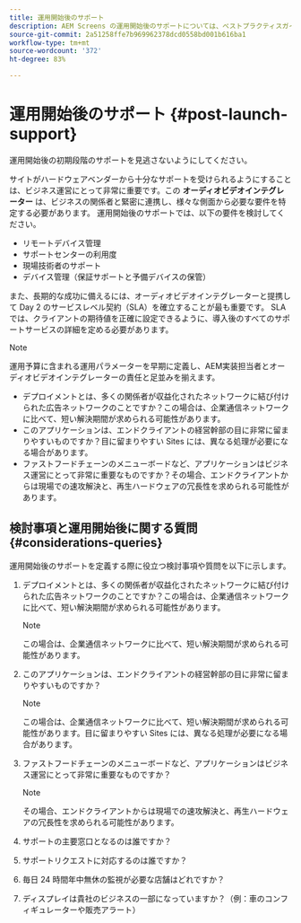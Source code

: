 ```yaml
---
title: 運用開始後のサポート
description: AEM Screens の運用開始後のサポートについては、ベストプラクティスガイドを参照してください。
source-git-commit: 2a51258ffe7b969962378dcd0558bd001b616ba1
workflow-type: tm+mt
source-wordcount: '372'
ht-degree: 83%

---
```



# 運用開始後のサポート {#post-launch-support}


運用開始後の初期段階のサポートを見逃さないようにしてください。

サイトがハードウェアベンダーから十分なサポートを受けられるようにすることは、ビジネス運営にとって非常に重要です。この **オーディオビデオインテグレーター** は、ビジネスの関係者と緊密に連携し、様々な側面から必要な要件を特定する必要があります。
運用開始後のサポートでは、以下の要件を検討してください。

* リモートデバイス管理
* サポートセンターの利用度
* 現場技術者のサポート
* デバイス管理（保証サポートと予備デバイスの保管）

また、長期的な成功に備えるには、オーディオビデオインテグレーターと提携して Day 2 のサービスレベル契約（SLA）を確立することが最も重要です。 SLA では、クライアントの期待値を正確に設定できるように、導入後のすべてのサポートサービスの詳細を定める必要があります。

>[!NOTE]
>
>運用予算に含まれる運用パラメーターを早期に定義し、AEM実装担当者とオーディオビデオインテグレーターの責任と足並みを揃えます。
>
>* デプロイメントとは、多くの関係者が収益化されたネットワークに結び付けられた広告ネットワークのことですか？この場合は、企業通信ネットワークに比べて、短い解決期間が求められる可能性があります。
>* このアプリケーションは、エンドクライアントの経営幹部の目に非常に留まりやすいものですか？目に留まりやすい Sites には、異なる処理が必要になる場合があります。
>* ファストフードチェーンのメニューボードなど、アプリケーションはビジネス運営にとって非常に重要なものですか？その場合、エンドクライアントからは現場での速攻解決と、再生ハードウェアの冗長性を求められる可能性があります。

## 検討事項と運用開始後に関する質問 {#considerations-queries}

運用開始後のサポートを定義する際に役立つ検討事項や質問を以下に示します。

1. デプロイメントとは、多くの関係者が収益化されたネットワークに結び付けられた広告ネットワークのことですか？この場合は、企業通信ネットワークに比べて、短い解決期間が求められる可能性があります。
 
   >[!NOTE]
   >
   > この場合は、企業通信ネットワークに比べて、短い解決期間が求められる可能性があります。

1. このアプリケーションは、エンドクライアントの経営幹部の目に非常に留まりやすいものですか？

   >[!NOTE]
   >
   > この場合は、企業通信ネットワークに比べて、短い解決期間が求められる可能性があります。目に留まりやすい Sites には、異なる処理が必要になる場合があります。

1. ファストフードチェーンのメニューボードなど、アプリケーションはビジネス運営にとって非常に重要なものですか？

   >[!NOTE]
   >
   > その場合、エンドクライアントからは現場での速攻解決と、再生ハードウェアの冗長性を求められる可能性があります。

1. サポートの主要窓口となるのは誰ですか？

1. サポートリクエストに対応するのは誰ですか？

1. 毎日 24 時間年中無休の監視が必要な店舗はどれですか？

1. ディスプレイは貴社のビジネスの一部になっていますか？（例：車のコンフィギュレーターや販売アラート）
